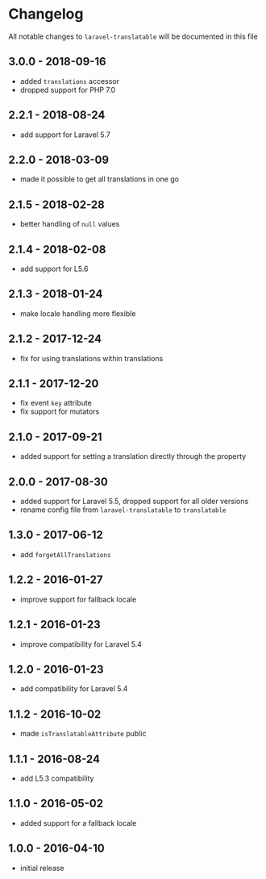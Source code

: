 # Changelog

All notable changes to `laravel-translatable` will be documented in this file

## 3.0.0 - 2018-09-16

- added `translations` accessor
- dropped support for PHP 7.0

## 2.2.1 - 2018-08-24

- add support for Laravel 5.7

## 2.2.0 - 2018-03-09
- made it possible to get all translations in one go

## 2.1.5 - 2018-02-28
- better handling of `null` values

## 2.1.4 - 2018-02-08
- add support for L5.6

## 2.1.3 - 2018-01-24
- make locale handling more flexible

## 2.1.2 - 2017-12-24
- fix for using translations within translations

## 2.1.1 - 2017-12-20
- fix event `key` attribute
- fix support for mutators

## 2.1.0 - 2017-09-21
- added support for setting a translation directly through the property

## 2.0.0 - 2017-08-30
- added support for Laravel 5.5, dropped support for all older versions
- rename config file from `laravel-translatable` to `translatable`

## 1.3.0 - 2017-06-12
- add `forgetAllTranslations`

## 1.2.2 - 2016-01-27
- improve support for fallback locale

## 1.2.1 - 2016-01-23
- improve compatibility for Laravel 5.4

## 1.2.0 - 2016-01-23
- add compatibility for Laravel 5.4

## 1.1.2 - 2016-10-02
- made `isTranslatableAttribute` public

## 1.1.1 - 2016-08-24
- add L5.3 compatibility

## 1.1.0 - 2016-05-02
- added support for a fallback locale

## 1.0.0 - 2016-04-10
- initial release
